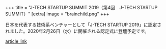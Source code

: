 +++
title = "J-TECH STARTUP SUMMIT 2019（第4回　J-TECH STARTUP SUMMIT）"
[extra]
image = "brainchild.png"
+++

日本を代表する技術系ベンチャーとして「J-TECH STARTUP 2019」に認定されました。2020年2月26日（水）に開催される認定式に登壇予定です。

[article link](https://www.tepweb.jp/event/j-techstartup2019/)  
